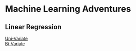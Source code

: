 # Machine Learning Adventures
## Linear Regression
[Uni-Variate](/docs/regression/linear/univariate-linear-reg.md)\
[Bi-Variate](/docs/regression/linear/bivariate-linear-reg.md)
